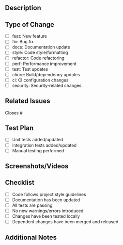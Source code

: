 ## Description
<!-- Provide a brief description of the changes in this PR -->

## Type of Change
<!-- Mark the appropriate option with an "x" -->
- [ ] feat: New feature
- [ ] fix: Bug fix
- [ ] docs: Documentation update
- [ ] style: Code style/formatting
- [ ] refactor: Code refactoring
- [ ] perf: Performance improvement
- [ ] test: Test updates
- [ ] chore: Build/dependency updates
- [ ] ci: CI configuration changes
- [ ] security: Security-related changes

## Related Issues
<!-- Link any related issues using #issue-number -->
Closes #

## Test Plan
<!-- Describe how you tested these changes -->
- [ ] Unit tests added/updated
- [ ] Integration tests added/updated
- [ ] Manual testing performed

## Screenshots/Videos
<!-- If applicable, add screenshots or videos to help explain your changes -->

## Checklist
<!-- Mark items with "x" when completed -->
- [ ] Code follows project style guidelines
- [ ] Documentation has been updated
- [ ] All tests are passing
- [ ] No new warnings/errors introduced
- [ ] Changes have been tested locally
- [ ] Dependent changes have been merged and released

## Additional Notes
<!-- Add any additional information that reviewers should know -->
